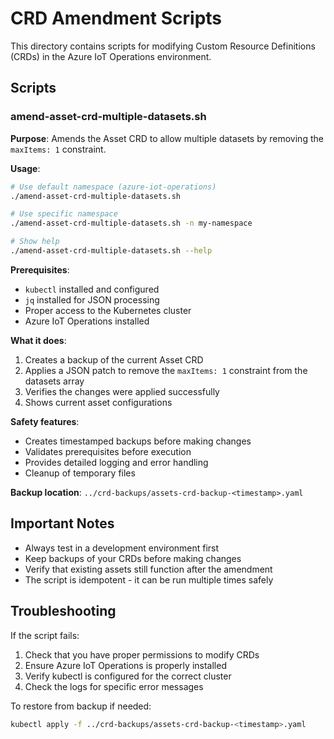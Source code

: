 # CRD Amendment Scripts

This directory contains scripts for modifying Custom Resource Definitions (CRDs) in the Azure IoT Operations environment.

## Scripts

### amend-asset-crd-multiple-datasets.sh

**Purpose**: Amends the Asset CRD to allow multiple datasets by removing the `maxItems: 1` constraint.

**Usage**:
```bash
# Use default namespace (azure-iot-operations)
./amend-asset-crd-multiple-datasets.sh

# Use specific namespace
./amend-asset-crd-multiple-datasets.sh -n my-namespace

# Show help
./amend-asset-crd-multiple-datasets.sh --help
```

**Prerequisites**:
- `kubectl` installed and configured
- `jq` installed for JSON processing
- Proper access to the Kubernetes cluster
- Azure IoT Operations installed

**What it does**:
1. Creates a backup of the current Asset CRD
2. Applies a JSON patch to remove the `maxItems: 1` constraint from the datasets array
3. Verifies the changes were applied successfully
4. Shows current asset configurations

**Safety features**:
- Creates timestamped backups before making changes
- Validates prerequisites before execution
- Provides detailed logging and error handling
- Cleanup of temporary files

**Backup location**: `../crd-backups/assets-crd-backup-<timestamp>.yaml`

## Important Notes

- Always test in a development environment first
- Keep backups of your CRDs before making changes
- Verify that existing assets still function after the amendment
- The script is idempotent - it can be run multiple times safely

## Troubleshooting

If the script fails:
1. Check that you have proper permissions to modify CRDs
2. Ensure Azure IoT Operations is properly installed
3. Verify kubectl is configured for the correct cluster
4. Check the logs for specific error messages

To restore from backup if needed:
```bash
kubectl apply -f ../crd-backups/assets-crd-backup-<timestamp>.yaml
```
